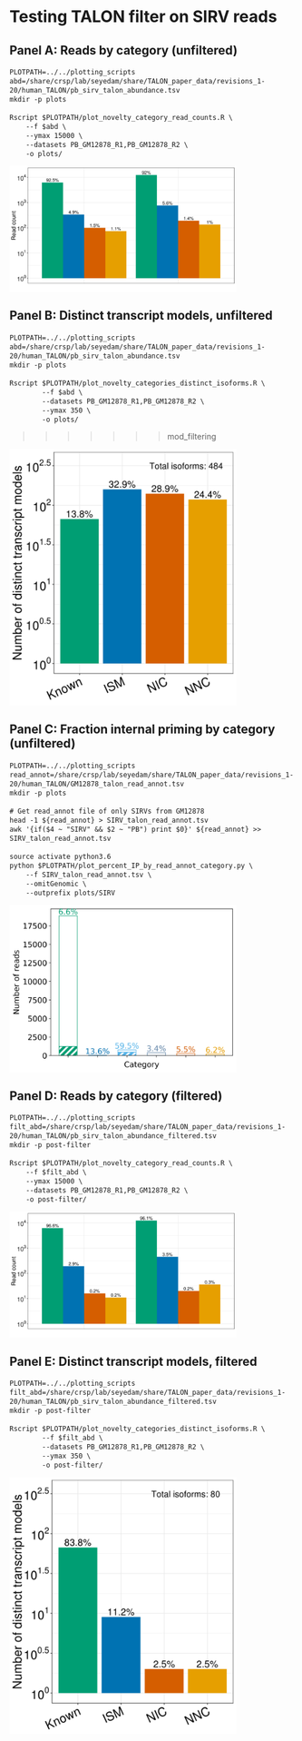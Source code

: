 # Testing TALON filter on SIRV reads

## Panel A: Reads by category (unfiltered)
```
PLOTPATH=../../plotting_scripts
abd=/share/crsp/lab/seyedam/share/TALON_paper_data/revisions_1-20/human_TALON/pb_sirv_talon_abundance.tsv
mkdir -p plots

Rscript $PLOTPATH/plot_novelty_category_read_counts.R \
    --f $abd \
    --ymax 15000 \
    --datasets PB_GM12878_R1,PB_GM12878_R2 \
    -o plots/
```
<img align="center" width="400" src="plots/SIRV_PB_GM12878_R1-PB_GM12878_R2_reads_by_isoform_category.png">

## Panel B: Distinct transcript models, unfiltered
```
PLOTPATH=../../plotting_scripts
abd=/share/crsp/lab/seyedam/share/TALON_paper_data/revisions_1-20/human_TALON/pb_sirv_talon_abundance.tsv
mkdir -p plots

Rscript $PLOTPATH/plot_novelty_categories_distinct_isoforms.R \
        --f $abd \
        --datasets PB_GM12878_R1,PB_GM12878_R2 \
        --ymax 350 \
        -o plots/
```
>>>>>>> mod_filtering
<img align="center" width="400" src="plots/PB_GM12878_R1-PB_GM12878_R2_distinct_isoforms_by_category.png">

## Panel C: Fraction internal priming by category (unfiltered)
```
PLOTPATH=../../plotting_scripts
read_annot=/share/crsp/lab/seyedam/share/TALON_paper_data/revisions_1-20/human_TALON/GM12878_talon_read_annot.tsv
mkdir -p plots

# Get read_annot file of only SIRVs from GM12878
head -1 ${read_annot} > SIRV_talon_read_annot.tsv
awk '{if($4 ~ "SIRV" && $2 ~ "PB") print $0}' ${read_annot} >> SIRV_talon_read_annot.tsv

source activate python3.6
python $PLOTPATH/plot_percent_IP_by_read_annot_category.py \
    --f SIRV_talon_read_annot.tsv \
    --omitGenomic \
    --outprefix plots/SIRV
```
<img align="center" width="400" src="plots/SIRV_internalPrimed_reads_by_novelty_type.png">

## Panel D: Reads by category (filtered)
```
PLOTPATH=../../plotting_scripts
filt_abd=/share/crsp/lab/seyedam/share/TALON_paper_data/revisions_1-20/human_TALON/pb_sirv_talon_abundance_filtered.tsv
mkdir -p post-filter

Rscript $PLOTPATH/plot_novelty_category_read_counts.R \
    --f $filt_abd \
    --ymax 15000 \
    --datasets PB_GM12878_R1,PB_GM12878_R2 \
    -o post-filter/
```
<img align="center" width="400" src="post-filter/PB_GM12878_R1-PB_GM12878_R2_reads_by_isoform_category.png">

## Panel E: Distinct transcript models, filtered
```
PLOTPATH=../../plotting_scripts
filt_abd=/share/crsp/lab/seyedam/share/TALON_paper_data/revisions_1-20/human_TALON/pb_sirv_talon_abundance_filtered.tsv
mkdir -p post-filter

Rscript $PLOTPATH/plot_novelty_categories_distinct_isoforms.R \
        --f $filt_abd \
        --datasets PB_GM12878_R1,PB_GM12878_R2 \
        --ymax 350 \
        -o post-filter/
```
<img align="center" width="400" src="post-filter/PB_GM12878_R1-PB_GM12878_R2_distinct_isoforms_by_category.png">
